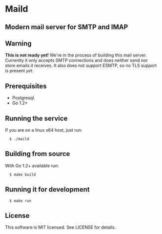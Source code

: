# Maild
## Modern mail server for SMTP and IMAP

## Warning

**This is not ready yet!**
We're in the process of building this mail server.
Currently it only accepts SMTP connections and does neither send nor store emails it receives.
It also does not support ESMTP, so no TLS support is present *yet*.

## Prerequisites
* Postgresql.
* Go 1.2+

## Running the service
If you are on a linux x64 host, just run:

```shell
  $ ./maild
```

## Building from source
With Go 1.2+ available run:

```shell
  $ make build
```

## Running it for development
```shell
  $ make run
```

## License
This software is MIT licensed. See LICENSE for details.
